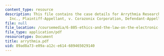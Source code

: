 ```yaml
---
content_type: resource
description: This file contains the case details for Arrythmia Research Technology,
  Inc., Plaintiff-Appellant, v. Corazonix Corporation, Defendant-Appellee.
file: null
file_location: /coursemedia/6-805-ethics-and-the-law-on-the-electronic-frontier-fall-2005/89ad8a73e09aa12ce614689465029140_arrythmia.pdf
file_type: application/pdf
resourcetype: Document
title: arrythmia.pdf
uid: 89ad8a73-e09a-a12c-e614-689465029140
---
```

